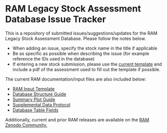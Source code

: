 # RAM Legacy Stock Assessment Database Issue Tracker
This is a repository of submitted issues/suggestions/updates for the RAM Legacy Stock Assessment Database. Please follow the notes below.

- When adding an issue, specify the stock name in the title if applicable
- Be as specific as possible when describing the issue (for example reference the IDs used in the database)
- If entering a new stock submission, please use the <a href="https://github.com/ramadmin/RLSADB/raw/readme-add/SRDB-template-v2016-05-27.xlsx">current template</a> and include a pdf of the assessment used to fill out the template if possible.

The current RAM documentation/input files are also included below:
- <a href="https://github.com/ramadmin/RLSADB/raw/readme-add/SRDB-template-v2016-05-27.xlsx">RAM Input Template</a>
- <a href="https://github.com/ramadmin/RLSADB/raw/readme-add/Database%20Structure%20(2-16-17).docx">Database Structure Guide</a>
- <a href="https://github.com/ramadmin/RLSADB/raw/master/Summary%20Plot%20Guide%20(6-3-18).docx">Summary Plot Guide</a>
- <a href="https://github.com/ramadmin/RLSADB/raw/master/Supplemental%20Data%20Protocol%20(1-30-18).docx">Supplemental Data Protocol</a>
- <a href="https://github.com/ramadmin/RLSADB/raw/master/Database%20Table%20Fields%20(6-4-18).xlsx">Database Table Fields</a>

Additionally, current and prior RAM releases are available on the <a href="https://zenodo.org/communities/rlsadb/">RAM Zenodo Community.</a>
